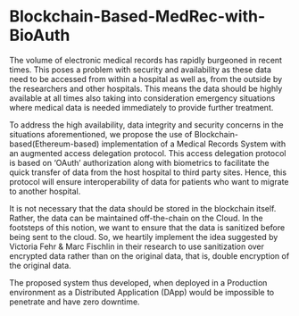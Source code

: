 # Blockchain-Based-MedRec-with-BioAuth
The volume of electronic medical records has rapidly burgeoned in recent times. This poses a problem with security and availability as these data need to be accessed from within a hospital as well as, from the outside by the researchers and other hospitals. This means the data should be highly available at all times also taking into consideration emergency situations where medical data is needed immediately to provide further treatment. 

To address the high availability, data integrity and security concerns in the situations aforementioned, we propose the use of Blockchain-based(Ethereum-based) implementation of a Medical Records System with an augmented access delegation protocol. This access delegation protocol is based on ‘OAuth’ authorization along with biometrics to facilitate the quick transfer of data from the host hospital to third party sites. Hence, this protocol will ensure
interoperability of data for patients who want to migrate to another hospital.

It is not necessary that the data should be stored in the blockchain itself. Rather, the data can be maintained off-the-chain on the Cloud. In the footsteps of this notion, we want to ensure that the data is sanitized before being sent to the cloud.
So, we heartily implement the idea suggested by Victoria Fehr & Marc Fischlin in their research to use sanitization over encrypted data rather than on the original data, that is, double encryption of the original data.

The proposed system thus developed, when deployed in a Production
environment as a Distributed Application (DApp) would be impossible to penetrate
and have zero downtime.
